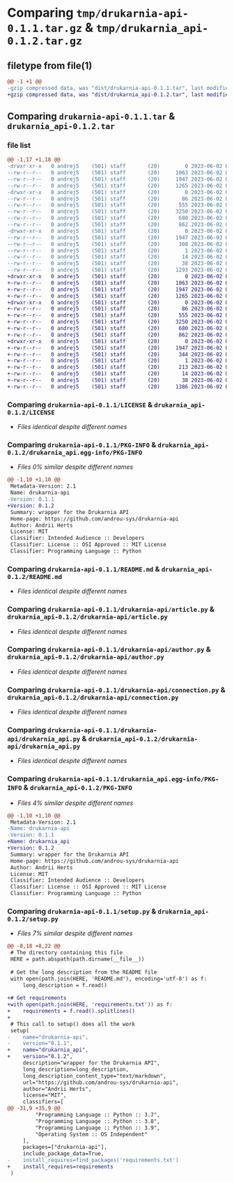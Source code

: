 # Comparing `tmp/drukarnia-api-0.1.1.tar.gz` & `tmp/drukarnia_api-0.1.2.tar.gz`

## filetype from file(1)

```diff
@@ -1 +1 @@
-gzip compressed data, was "dist/drukarnia-api-0.1.1.tar", last modified: Fri Jun  2 05:01:09 2023, max compression
+gzip compressed data, was "dist/drukarnia_api-0.1.2.tar", last modified: Fri Jun  2 05:35:33 2023, max compression
```

## Comparing `drukarnia-api-0.1.1.tar` & `drukarnia_api-0.1.2.tar`

### file list

```diff
@@ -1,17 +1,18 @@
-drwxr-xr-x   0 andrej5    (501) staff       (20)        0 2023-06-02 05:01:09.270351 drukarnia-api-0.1.1/
--rw-r--r--   0 andrej5    (501) staff       (20)     1063 2023-06-02 04:09:32.000000 drukarnia-api-0.1.1/LICENSE
--rw-r--r--   0 andrej5    (501) staff       (20)     1947 2023-06-02 05:01:09.270019 drukarnia-api-0.1.1/PKG-INFO
--rw-r--r--   0 andrej5    (501) staff       (20)     1265 2023-06-02 04:59:01.000000 drukarnia-api-0.1.1/README.md
-drwxr-xr-x   0 andrej5    (501) staff       (20)        0 2023-06-02 05:01:09.266828 drukarnia-api-0.1.1/drukarnia-api/
--rw-r--r--   0 andrej5    (501) staff       (20)       86 2023-06-02 04:04:41.000000 drukarnia-api-0.1.1/drukarnia-api/__init__.py
--rw-r--r--   0 andrej5    (501) staff       (20)      555 2023-06-02 04:04:41.000000 drukarnia-api-0.1.1/drukarnia-api/article.py
--rw-r--r--   0 andrej5    (501) staff       (20)     3250 2023-06-02 04:04:41.000000 drukarnia-api-0.1.1/drukarnia-api/author.py
--rw-r--r--   0 andrej5    (501) staff       (20)      680 2023-06-02 04:04:41.000000 drukarnia-api-0.1.1/drukarnia-api/connection.py
--rw-r--r--   0 andrej5    (501) staff       (20)      862 2023-06-02 04:04:41.000000 drukarnia-api-0.1.1/drukarnia-api/drukarnia_api.py
-drwxr-xr-x   0 andrej5    (501) staff       (20)        0 2023-06-02 05:01:09.269466 drukarnia-api-0.1.1/drukarnia_api.egg-info/
--rw-r--r--   0 andrej5    (501) staff       (20)     1947 2023-06-02 05:01:09.000000 drukarnia-api-0.1.1/drukarnia_api.egg-info/PKG-INFO
--rw-r--r--   0 andrej5    (501) staff       (20)      308 2023-06-02 05:01:09.000000 drukarnia-api-0.1.1/drukarnia_api.egg-info/SOURCES.txt
--rw-r--r--   0 andrej5    (501) staff       (20)        1 2023-06-02 05:01:09.000000 drukarnia-api-0.1.1/drukarnia_api.egg-info/dependency_links.txt
--rw-r--r--   0 andrej5    (501) staff       (20)       14 2023-06-02 05:01:09.000000 drukarnia-api-0.1.1/drukarnia_api.egg-info/top_level.txt
--rw-r--r--   0 andrej5    (501) staff       (20)       38 2023-06-02 05:01:09.270582 drukarnia-api-0.1.1/setup.cfg
--rw-r--r--   0 andrej5    (501) staff       (20)     1293 2023-06-02 04:47:11.000000 drukarnia-api-0.1.1/setup.py
+drwxr-xr-x   0 andrej5    (501) staff       (20)        0 2023-06-02 05:35:33.823318 drukarnia_api-0.1.2/
+-rw-r--r--   0 andrej5    (501) staff       (20)     1063 2023-06-02 04:09:32.000000 drukarnia_api-0.1.2/LICENSE
+-rw-r--r--   0 andrej5    (501) staff       (20)     1947 2023-06-02 05:35:33.822557 drukarnia_api-0.1.2/PKG-INFO
+-rw-r--r--   0 andrej5    (501) staff       (20)     1265 2023-06-02 04:59:01.000000 drukarnia_api-0.1.2/README.md
+drwxr-xr-x   0 andrej5    (501) staff       (20)        0 2023-06-02 05:35:33.816769 drukarnia_api-0.1.2/drukarnia-api/
+-rw-r--r--   0 andrej5    (501) staff       (20)       86 2023-06-02 04:04:41.000000 drukarnia_api-0.1.2/drukarnia-api/__init__.py
+-rw-r--r--   0 andrej5    (501) staff       (20)      555 2023-06-02 04:04:41.000000 drukarnia_api-0.1.2/drukarnia-api/article.py
+-rw-r--r--   0 andrej5    (501) staff       (20)     3250 2023-06-02 04:04:41.000000 drukarnia_api-0.1.2/drukarnia-api/author.py
+-rw-r--r--   0 andrej5    (501) staff       (20)      680 2023-06-02 04:04:41.000000 drukarnia_api-0.1.2/drukarnia-api/connection.py
+-rw-r--r--   0 andrej5    (501) staff       (20)      862 2023-06-02 04:04:41.000000 drukarnia_api-0.1.2/drukarnia-api/drukarnia_api.py
+drwxr-xr-x   0 andrej5    (501) staff       (20)        0 2023-06-02 05:35:33.821393 drukarnia_api-0.1.2/drukarnia_api.egg-info/
+-rw-r--r--   0 andrej5    (501) staff       (20)     1947 2023-06-02 05:35:33.000000 drukarnia_api-0.1.2/drukarnia_api.egg-info/PKG-INFO
+-rw-r--r--   0 andrej5    (501) staff       (20)      344 2023-06-02 05:35:33.000000 drukarnia_api-0.1.2/drukarnia_api.egg-info/SOURCES.txt
+-rw-r--r--   0 andrej5    (501) staff       (20)        1 2023-06-02 05:35:33.000000 drukarnia_api-0.1.2/drukarnia_api.egg-info/dependency_links.txt
+-rw-r--r--   0 andrej5    (501) staff       (20)      213 2023-06-02 05:35:33.000000 drukarnia_api-0.1.2/drukarnia_api.egg-info/requires.txt
+-rw-r--r--   0 andrej5    (501) staff       (20)       14 2023-06-02 05:35:33.000000 drukarnia_api-0.1.2/drukarnia_api.egg-info/top_level.txt
+-rw-r--r--   0 andrej5    (501) staff       (20)       38 2023-06-02 05:35:33.823629 drukarnia_api-0.1.2/setup.cfg
+-rw-r--r--   0 andrej5    (501) staff       (20)     1386 2023-06-02 05:35:31.000000 drukarnia_api-0.1.2/setup.py
```

### Comparing `drukarnia-api-0.1.1/LICENSE` & `drukarnia_api-0.1.2/LICENSE`

 * *Files identical despite different names*

### Comparing `drukarnia-api-0.1.1/PKG-INFO` & `drukarnia_api-0.1.2/drukarnia_api.egg-info/PKG-INFO`

 * *Files 0% similar despite different names*

```diff
@@ -1,10 +1,10 @@
 Metadata-Version: 2.1
 Name: drukarnia-api
-Version: 0.1.1
+Version: 0.1.2
 Summary: wrapper for the Drukarnia API
 Home-page: https://github.com/androu-sys/drukarnia-api
 Author: Andrii Herts
 License: MIT
 Classifier: Intended Audience :: Developers
 Classifier: License :: OSI Approved :: MIT License
 Classifier: Programming Language :: Python
```

### Comparing `drukarnia-api-0.1.1/README.md` & `drukarnia_api-0.1.2/README.md`

 * *Files identical despite different names*

### Comparing `drukarnia-api-0.1.1/drukarnia-api/article.py` & `drukarnia_api-0.1.2/drukarnia-api/article.py`

 * *Files identical despite different names*

### Comparing `drukarnia-api-0.1.1/drukarnia-api/author.py` & `drukarnia_api-0.1.2/drukarnia-api/author.py`

 * *Files identical despite different names*

### Comparing `drukarnia-api-0.1.1/drukarnia-api/connection.py` & `drukarnia_api-0.1.2/drukarnia-api/connection.py`

 * *Files identical despite different names*

### Comparing `drukarnia-api-0.1.1/drukarnia-api/drukarnia_api.py` & `drukarnia_api-0.1.2/drukarnia-api/drukarnia_api.py`

 * *Files identical despite different names*

### Comparing `drukarnia-api-0.1.1/drukarnia_api.egg-info/PKG-INFO` & `drukarnia_api-0.1.2/PKG-INFO`

 * *Files 4% similar despite different names*

```diff
@@ -1,10 +1,10 @@
 Metadata-Version: 2.1
-Name: drukarnia-api
-Version: 0.1.1
+Name: drukarnia_api
+Version: 0.1.2
 Summary: wrapper for the Drukarnia API
 Home-page: https://github.com/androu-sys/drukarnia-api
 Author: Andrii Herts
 License: MIT
 Classifier: Intended Audience :: Developers
 Classifier: License :: OSI Approved :: MIT License
 Classifier: Programming Language :: Python
```

### Comparing `drukarnia-api-0.1.1/setup.py` & `drukarnia_api-0.1.2/setup.py`

 * *Files 7% similar despite different names*

```diff
@@ -8,18 +8,22 @@
 # The directory containing this file
 HERE = path.abspath(path.dirname(__file__))
 
 # Get the long description from the README file
 with open(path.join(HERE, 'README.md'), encoding='utf-8') as f:
     long_description = f.read()
 
+# Get requirements
+with open(path.join(HERE, 'requirements.txt')) as f:
+    requirements = f.read().splitlines()
+
 # This call to setup() does all the work
 setup(
-    name="drukarnia-api",
-    version="0.1.1",
+    name="drukarnia_api",
+    version="0.1.2",
     description="wrapper for the Drukarnia API",
     long_description=long_description,
     long_description_content_type="text/markdown",
     url="https://github.com/androu-sys/drukarnia-api",
     author="Andrii Herts",
     license="MIT",
     classifiers=[
@@ -31,9 +35,9 @@
         "Programming Language :: Python :: 3.7",
         "Programming Language :: Python :: 3.8",
         "Programming Language :: Python :: 3.9",
         "Operating System :: OS Independent"
     ],
     packages=["drukarnia-api"],
     include_package_data=True,
-    install_requires=find_packages('requirements.txt')
+    install_requires=requirements
 )
```

